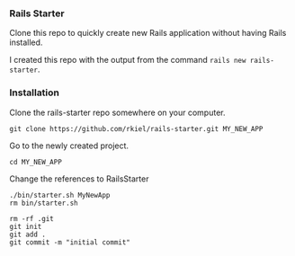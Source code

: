 ### Rails Starter

Clone this repo to quickly create new Rails application without having Rails installed.

I created this repo with the output from the command `rails new rails-starter`.

### Installation

Clone the rails-starter repo somewhere on your computer.

```unix
git clone https://github.com/rkiel/rails-starter.git MY_NEW_APP
```

Go to the newly created project.

```unix
cd MY_NEW_APP
```

Change the references to RailsStarter

```unix
./bin/starter.sh MyNewApp
rm bin/starter.sh
```

```unix
rm -rf .git
git init
git add .
git commit -m "initial commit"
```


